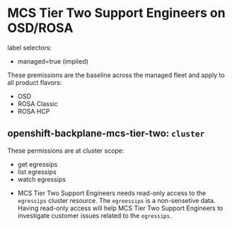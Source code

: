 # MCS Tier Two Support Engineers on OSD/ROSA

label selectors:

- managed=true (implied)

These premissions are the baseline across the managed fleet and apply to all product flavors:

- OSD
- ROSA Classic
- ROSA HCP

## openshift-backplane-mcs-tier-two: `cluster`

These permissions are at cluster scope:

- get egressips
- list egressips
- watch egressips

* MCS Tier Two Support Engineers needs read-only access to the `egressips` cluster resource. The `egreessips` is a non-sensetive data. Having read-only access will help MCS Tier Two Support Engineers to investigate customer issues related to the `egressips`. 

